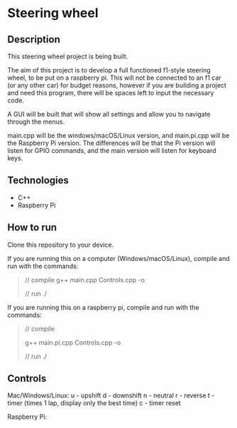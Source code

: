 # Steering wheel

## Description
This steering wheel project is being built.

The aim of this project is to develop a full functioned f1-style steering wheel, to be put on a raspberry pi. This will not be connected to an f1 car (or any other car) for budget reasons, however if you are building a project and need this program, there will be spaces left to input the necessary code. 

A GUI will be built that will show all settings and allow you to navigate through the menus. 

main.cpp will be the windows/macOS/Linux version, and main.pi.cpp will be the Raspberry Pi version. The differences will be that the Pi version will listen for GPIO commands, and the main version will listen for keyboard keys.

## Technologies
- C++
- Raspberry Pi

## How to run

Clone this repository to your device.

If you are running this on a computer (Windows/macOS/Linux), compile and run with the commands:
> // compile
> g++ main.cpp Controls.cpp -o <app-name>
> 
> // run
> ./<app-name>

If you are running this on a raspberry pi, compile and run with the commands:
> // compile
> 
> g++ main.pi.cpp Controls.cpp -o <app-name>
> 
> // run
> ./<app-name>

## Controls

Mac/Windows/Linux:
u - upshift
d - downshift
n - neutral
r - reverse
t - timer (times 1 lap, display only the best time)
c - timer reset

Raspberry Pi:


